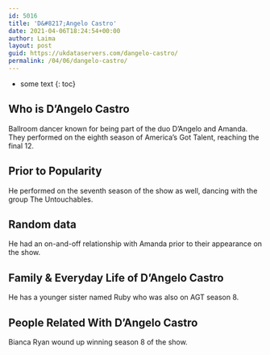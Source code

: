 ```yaml
---
id: 5016
title: 'D&#8217;Angelo Castro'
date: 2021-04-06T18:24:54+00:00
author: Laima
layout: post
guid: https://ukdataservers.com/dangelo-castro/
permalink: /04/06/dangelo-castro/
---
```


* some text
{: toc}


## Who is D&#8217;Angelo Castro
                  
                  
                  
Ballroom dancer known for being part of the duo D&#8217;Angelo and Amanda. They performed on the eighth season of America&#8217;s Got Talent, reaching the final 12.
                  
              
            
              
            
                
                
                
## Prior to Popularity
                  
                  
                  
He performed on the seventh season of the show as well, dancing with the group The Untouchables.
                  
              
            
              
            
                
                
                
## Random data
                  
                  
                  
He had an on-and-off relationship with Amanda prior to their appearance on the show.
                  
              
            
              
            
                
                
                
## Family & Everyday Life of D&#8217;Angelo Castro
                  
                  
                  
He has a younger sister named Ruby who was also on AGT season 8.
                  
              
            
              
            
                
                
                
## People Related With D&#8217;Angelo Castro
                  
                  
                  
Bianca Ryan wound up winning season 8 of the show.
                  
              
            
              
            
                
              
            
              
              
            
            
              
            
          
          
          